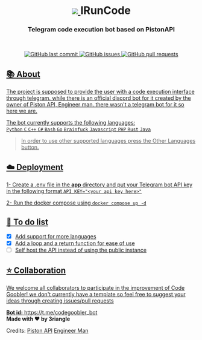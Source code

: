 <h1 align="center">
    <a href="https://github.com/meower1/piston">
      <img src="https://github.com/user-attachments/assets/864ba941-1573-4b12-9a6b-e88bbd31b668">
    </a>
    <span valign="middle">
        IRunCode
    </span>
</h1>

<h3 align="center">Telegram code execution bot based on PistonAPI</h3>

<br>

<p align="center">
    <a href="https://github.com/meower1/iRunCode/commits/main">
    <img src="https://img.shields.io/github/last-commit/meower1/iRunCode.svg?style=for-the-badge&logo=github&logoColor=white"
         alt="GitHub last commit">
    <a href="https://github.com/meower1/iRunCode/issues">
    <img src="https://img.shields.io/github/issues/meower1/iRunCode.svg?style=for-the-badge&logo=github&logoColor=white"
         alt="GitHub issues">
    <a href="https://github.com/meower1/iRunCode/pulls">
    <img src="https://img.shields.io/github/issues-pr-raw/meower1/iRunCode.svg?style=for-the-badge&logo=github&logoColor=white"
         alt="GitHub pull requests">
</p>


## 📚 About

The project is supposed to provide the user with a code execution interface through telegram. while there is an official discord bot for it created by the owner of Piston API, Engineer man. there wasn't a telegram bot for it so here we are.

The bot currently supports the following languages: <br>
`Python` `C` `C++` `C#` `Bash` `Go` `Brainfuck` `Javascript` `PHP` `Rust` `Java`

> In order to use other supported languages press the Other Languages button.

## ☁️ Deployment

1- Create a .env file in the **app** directory and put your Telegram bot API key in the following format
`API_KEY="<your api key here>"`

2- Run the docker compose using `docker compose up -d`

## 🎯 To do list

- [X] Add support for more languages
- [X] Add a loop and a return function for ease of use
- [ ] Self host the API instead of using the public instance

## ⭐ Collaboration

We welcome all collaborators to participate in the improvement of Code Goobler! we don't currently have a template so feel free to suggest your ideas through creating issues/pull requests

**Bot id:** https://t.me/codegoobler_bot <br>
**Made with ❤️ by 3riangle**

Credits:
[Piston API](https://github.com/engineer-man/piston)
[Engineer Man](https://github.com/engineer-man)
